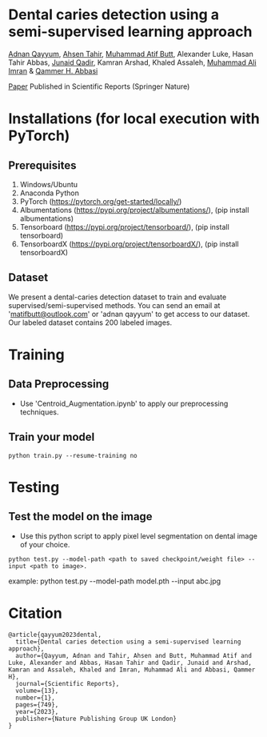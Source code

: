 # Dental caries detection using a semi-supervised learning approach
[Adnan Qayyum](https://scholar.google.com.pk/citations?user=keWNlTIAAAAJ&hl=en), [Ahsen Tahir](https://scholar.google.com/citations?hl=en&user=LZumjfMAAAAJ), [Muhammad Atif Butt](https://scholar.google.com/citations?user=vf7PeaoAAAAJ&hl=en), Alexander Luke, Hasan Tahir Abbas, [Junaid Qadir](https://scholar.google.com/citations?user=EdPPQToAAAAJ&hl=en), Kamran Arshad, Khaled Assaleh, [Muhammad Ali Imran](https://scholar.google.co.uk/citations?user=HBQjTKIAAAAJ&hl=en) & [Qammer H. Abbasi](https://scholar.google.co.th/citations?user=Q19YO5YAAAAJ&hl=en)

[Paper](https://www.nature.com/articles/s41598-023-27808-9) Published in Scientific Reports (Springer Nature)

# Installations (for local execution with PyTorch)
## Prerequisites
1. Windows/Ubuntu
2. Anaconda Python
3. PyTorch (https://pytorch.org/get-started/locally/)
4. Albumentations (https://pypi.org/project/albumentations/), (pip install albumentations)
5. Tensorboard (https://pypi.org/project/tensorboard/), (pip install tensorboard)
6. TensorboardX (https://pypi.org/project/tensorboardX/), (pip install tensorboardX)

## Dataset 
We present a dental-caries detection dataset to train and evaluate supervised/semi-supervised methods. You can send an email at 'matifbutt@outlook.com' or 'adnan qayyum' to get access to our dataset. Our labeled dataset contains 200 labeled images.

# Training

## Data Preprocessing

-  Use 'Centroid_Augmentation.ipynb' to apply our preprocessing techniques.

## Train your model
```
python train.py --resume-training no
```

# Testing 

## Test the model on the image 

-  Use this python script to apply pixel level segmentation on dental image of your choice.
```
python test.py --model-path <path to saved checkpoint/weight file> --input <path to image>.
```
example: python test.py --model-path model.pth --input abc.jpg


# Citation
```
@article{qayyum2023dental,
  title={Dental caries detection using a semi-supervised learning approach},
  author={Qayyum, Adnan and Tahir, Ahsen and Butt, Muhammad Atif and Luke, Alexander and Abbas, Hasan Tahir and Qadir, Junaid and Arshad, Kamran and Assaleh, Khaled and Imran, Muhammad Ali and Abbasi, Qammer H},
  journal={Scientific Reports},
  volume={13},
  number={1},
  pages={749},
  year={2023},
  publisher={Nature Publishing Group UK London}
}
```
